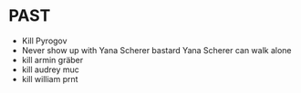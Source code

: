# PAST
- Kill Pyrogov
- Never show up with Yana Scherer bastard Yana Scherer can walk alone
- kill armin gräber
- kill audrey muc
- kill william prnt
